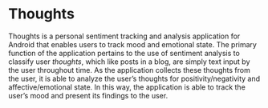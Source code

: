 # Thoughts

Thoughts is a personal sentiment tracking and analysis application for Android that enables users to track mood and emotional state. The primary function of the application pertains to the use of sentiment analysis to classify user <i>thoughts</i>, which like posts in a blog, are simply text input by the user throughout time. As the application collects these thoughts from the user, it is able to analyze the user’s thoughts for positivity/negativity and affective/emotional state. In this way, the application is able to track the user’s mood and present its findings to the user.




